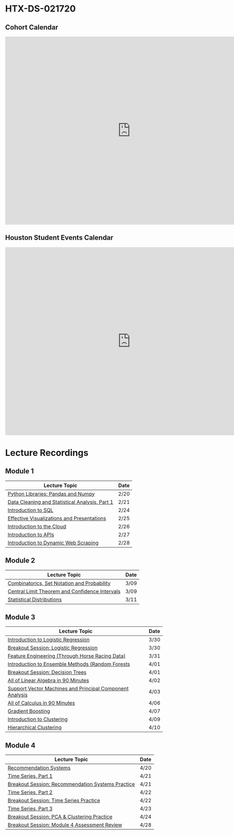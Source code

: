 # HTX-DS-021720

## Cohort Calendar
<iframe src="https://calendar.google.com/calendar/embed?src=flatironschool.com_6979oufnc8b500rl3cd35ig83g%40group.calendar.google.com&ctz=America%2FChicago" style="border: 0" width="800" height="600" frameborder="0" scrolling="no"></iframe>

## Houston Student Events Calendar
<iframe src="https://calendar.google.com/calendar/embed?src=flatironschool.com_t23k4049gl7o1hpmh33dr8k21c%40group.calendar.google.com&ctz=America%2FChicago" style="border: 0" width="800" height="600" frameborder="0" scrolling="no"></iframe>

# Lecture Recordings

## Module 1

| Lecture Topic                                                                  | Date |
| ------------------------------------------------------------------------------ | ---- |
| [Python Libraries: Pandas and Numpy](https://youtu.be/GryfihwNyV0)             | 2/20 |
| [Data Cleaning and Statistical Analysis, Part 1](https://youtu.be/VPa8x0uwyls) | 2/21 |
| [Introduction to SQL](https://youtu.be/u0XrMhtera8)                            | 2/24 |
| [Effective Visualizations and Presentations](https://youtu.be/cpiCUo_bYhg)     | 2/25 |
| [Introduction to the Cloud](https://youtu.be/Ag9RL1UjqFk)                      | 2/26 |
| [Introduction to APIs](https://youtu.be/_x3ktXMOpPg)                           | 2/27 |
| [Introduction to Dynamic Web Scraping](https://youtu.be/S-KQFyWQ5sM)           | 2/28 |

## Module 2

| Lecture Topic                                                                  | Date |
| ------------------------------------------------------------------------------ | ---- |
| [Combinatorics, Set Notation and Probability](https://youtu.be/qGoqxf6i_SU)    | 3/09 |
| [Central Limit Theorem and Confidence Intervals](https://youtu.be/25Vk5eVoOIU) | 3/09 |
| [Statistical Distributions](https://youtu.be/QQYGPccGXd4)                      | 3/11 |


## Module 3

| Lecture Topic                                                                            | Date |
| ---------------------------------------------------------------------------------------- | ---- |
| [Introduction to Logistic Regression](https://youtu.be/blyPd8TfeEM)                      | 3/30 |
| [Breakout Session: Logistic Regression](https://youtu.be/6Y3N1EQzUPY)                    | 3/30 |
| [Feature Engineering (Through Horse Racing Data)](https://youtu.be/dMDSXv_YuQ0)          | 3/31 |
| [Introduction to Ensemble Methods (Random Forests](https://youtu.be/7MuzJ40f29g)         | 4/01 |
| [Breakout Session: Decision Trees](https://youtu.be/bNVyRMfJFe0)                         | 4/01 |
| [All of Linear Algebra in 90 Minutes](https://youtu.be/J8Sq_V7lIHM)                      | 4/02 |
| [Support Vector Machines and Principal Component Analysis](https://youtu.be/OUp6nj-0VdU) | 4/03 |
| [All of Calculus in 90 Minutes](https://youtu.be/YoOT2jOGI0Y)                            | 4/06 |
| [Gradient Boosting](https://youtu.be/QYq53tFTPGc)                                        | 4/07 |
| [Introduction to Clustering](https://youtu.be/CH-8XJk6_eY)                               | 4/09 |
| [Hierarchical Clustering](https://youtu.be/C6s3sUtzdRg)                                  | 4/10 |

## Module 4

| Lecture Topic                                                                     | Date |
| --------------------------------------------------------------------------------- | ---- |
| [Recommendation Systems](https://youtu.be/7qo2qvBNatI)                            | 4/20 |
| [Time Series, Part 1](https://youtu.be/JQss0MV16_4)                               | 4/21 |
| [Breakout Session: Recommendation Systems Practice](https://youtu.be/AsuyxjduXak) | 4/21 |
| [Time Series, Part 2](https://youtu.be/PKDRJ43BoR4)                               | 4/22 |
| [Breakout Session: Time Series Practice](https://youtu.be/AwusblLYL1k)            | 4/22 |
| [Time Series, Part 3](https://youtu.be/z0NFgj5iGNw)                               | 4/23 |
| [Breakout Session: PCA & Clustering Practice](https://youtu.be/lEcRBxODB7I)       | 4/24 |
| [Breakout Session: Module 4 Assessment Review](https://youtu.be/heQVXjbC2J4)      | 4/28 |
